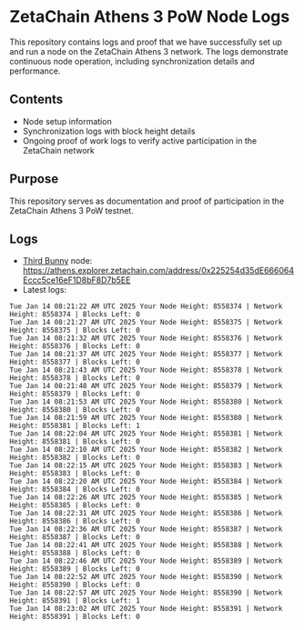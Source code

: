 # ZetaChain Athens 3 PoW Node Logs
This repository contains logs and proof that we have successfully set up and run a node on the ZetaChain Athens 3 network. The logs demonstrate continuous node operation, including synchronization details and performance.

## Contents
- Node setup information
- Synchronization logs with block height details
- Ongoing proof of work logs to verify active participation in the ZetaChain network

## Purpose
This repository serves as documentation and proof of participation in the ZetaChain Athens 3 PoW testnet.

## Logs

- [Third Bunny](https://thirdbunny.xyz/) node: https://athens.explorer.zetachain.com/address/0x225254d35dE666064Eccc5ce16eF1D8bF8D7b5EE
- Latest logs:
```
Tue Jan 14 08:21:22 AM UTC 2025 Your Node Height: 8558374 | Network Height: 8558374 | Blocks Left: 0
Tue Jan 14 08:21:27 AM UTC 2025 Your Node Height: 8558375 | Network Height: 8558375 | Blocks Left: 0
Tue Jan 14 08:21:32 AM UTC 2025 Your Node Height: 8558376 | Network Height: 8558376 | Blocks Left: 0
Tue Jan 14 08:21:37 AM UTC 2025 Your Node Height: 8558377 | Network Height: 8558377 | Blocks Left: 0
Tue Jan 14 08:21:43 AM UTC 2025 Your Node Height: 8558378 | Network Height: 8558378 | Blocks Left: 0
Tue Jan 14 08:21:48 AM UTC 2025 Your Node Height: 8558379 | Network Height: 8558379 | Blocks Left: 0
Tue Jan 14 08:21:53 AM UTC 2025 Your Node Height: 8558380 | Network Height: 8558380 | Blocks Left: 0
Tue Jan 14 08:21:59 AM UTC 2025 Your Node Height: 8558380 | Network Height: 8558381 | Blocks Left: 1
Tue Jan 14 08:22:04 AM UTC 2025 Your Node Height: 8558381 | Network Height: 8558381 | Blocks Left: 0
Tue Jan 14 08:22:10 AM UTC 2025 Your Node Height: 8558382 | Network Height: 8558382 | Blocks Left: 0
Tue Jan 14 08:22:15 AM UTC 2025 Your Node Height: 8558383 | Network Height: 8558383 | Blocks Left: 0
Tue Jan 14 08:22:20 AM UTC 2025 Your Node Height: 8558384 | Network Height: 8558384 | Blocks Left: 0
Tue Jan 14 08:22:26 AM UTC 2025 Your Node Height: 8558385 | Network Height: 8558385 | Blocks Left: 0
Tue Jan 14 08:22:31 AM UTC 2025 Your Node Height: 8558386 | Network Height: 8558386 | Blocks Left: 0
Tue Jan 14 08:22:36 AM UTC 2025 Your Node Height: 8558387 | Network Height: 8558387 | Blocks Left: 0
Tue Jan 14 08:22:41 AM UTC 2025 Your Node Height: 8558388 | Network Height: 8558388 | Blocks Left: 0
Tue Jan 14 08:22:46 AM UTC 2025 Your Node Height: 8558389 | Network Height: 8558389 | Blocks Left: 0
Tue Jan 14 08:22:52 AM UTC 2025 Your Node Height: 8558390 | Network Height: 8558390 | Blocks Left: 0
Tue Jan 14 08:22:57 AM UTC 2025 Your Node Height: 8558390 | Network Height: 8558391 | Blocks Left: 1
Tue Jan 14 08:23:02 AM UTC 2025 Your Node Height: 8558391 | Network Height: 8558391 | Blocks Left: 0
```
